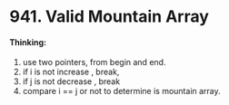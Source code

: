 # 941. Valid Mountain Array

#### Thinking:

1. use two pointers, from begin and end.
2. if i is not increase , break,
3. if j is not decrease , break
4. compare i == j or not to determine is mountain array.

